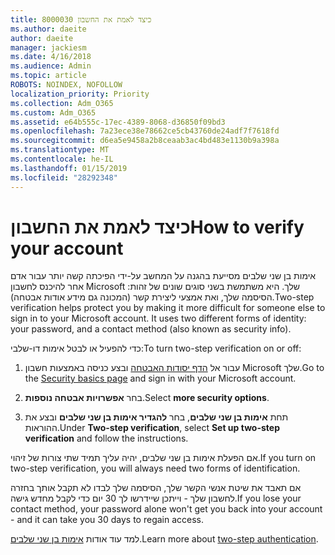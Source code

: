 ```yaml
---
title: 8000030 כיצד לאמת את החשבון
ms.author: daeite
author: daeite
manager: jackiesm
ms.date: 4/16/2018
ms.audience: Admin
ms.topic: article
ROBOTS: NOINDEX, NOFOLLOW
localization_priority: Priority
ms.collection: Adm_O365
ms.custom: Adm_O365
ms.assetid: e64b555c-17ec-4389-8068-d36850f09bd3
ms.openlocfilehash: 7a23ece38e78662ce5cb43760de24adf7f7618fd
ms.sourcegitcommit: d6ea5e9458a2b8ceaab3ac4bd483e1130b9a398a
ms.translationtype: MT
ms.contentlocale: he-IL
ms.lasthandoff: 01/15/2019
ms.locfileid: "28292348"
---
```

# <a name="how-to-verify-your-account"></a><span data-ttu-id="a2e1a-102">כיצד לאמת את החשבון</span><span class="sxs-lookup"><span data-stu-id="a2e1a-102">How to verify your account</span></span>

<span data-ttu-id="a2e1a-p101">אימות בן שני שלבים מסייעת בהגנה על המחשב על-ידי הפיכתה קשה יותר עבור אדם אחר להיכנס לחשבון Microsoft שלך. היא משתמשת בשני סוגים שונים של זהות: הסיסמה שלך, ואת אמצעי ליצירת קשר (המכונה גם מידע אודות אבטחה).</span><span class="sxs-lookup"><span data-stu-id="a2e1a-p101">Two-step verification helps protect you by making it more difficult for someone else to sign in to your Microsoft account. It uses two different forms of identity: your password, and a contact method (also known as security info).</span></span> 
  
<span data-ttu-id="a2e1a-105">כדי להפעיל או לבטל אימות דו-שלבי:</span><span class="sxs-lookup"><span data-stu-id="a2e1a-105">To turn two-step verification on or off:</span></span>
  
1. <span data-ttu-id="a2e1a-106">עבור אל [הדף יסודות האבטחה](https://go.microsoft.com/fwlink/?linkid=842325) ובצע כניסה באמצעות חשבון Microsoft שלך.</span><span class="sxs-lookup"><span data-stu-id="a2e1a-106">Go to the [Security basics page](https://go.microsoft.com/fwlink/?linkid=842325) and sign in with your Microsoft account.</span></span> 
    
2. <span data-ttu-id="a2e1a-107">בחר **אפשרויות אבטחה נוספות**.</span><span class="sxs-lookup"><span data-stu-id="a2e1a-107">Select **more security options**.</span></span> 
    
3. <span data-ttu-id="a2e1a-108">תחת **אימות בן שני שלבים**, בחר **להגדיר אימות בן שני שלבים** ובצע את ההוראות.</span><span class="sxs-lookup"><span data-stu-id="a2e1a-108">Under **Two-step verification**, select **Set up two-step verification** and follow the instructions.</span></span> 
    
<span data-ttu-id="a2e1a-109">אם הפעלת אימות בן שני שלבים, יהיה עליך תמיד שתי צורות של זיהוי.</span><span class="sxs-lookup"><span data-stu-id="a2e1a-109">If you turn on two-step verification, you will always need two forms of identification.</span></span>
  
<span data-ttu-id="a2e1a-110">אם תאבד את שיטת אנשי הקשר שלך, הסיסמה שלך לבדו לא תקבל אותך בחזרה לחשבון שלך - וייתכן שיידרשו לך 30 יום כדי לקבל מחדש גישה.</span><span class="sxs-lookup"><span data-stu-id="a2e1a-110">If you lose your contact method, your password alone won't get you back into your account - and it can take you 30 days to regain access.</span></span> 
  
<span data-ttu-id="a2e1a-111">למד עוד אודות [אימות בן שני שלבים](https://go.microsoft.com/fwlink/?linkid=872270).</span><span class="sxs-lookup"><span data-stu-id="a2e1a-111">Learn more about [two-step authentication](https://go.microsoft.com/fwlink/?linkid=872270).</span></span>
  

